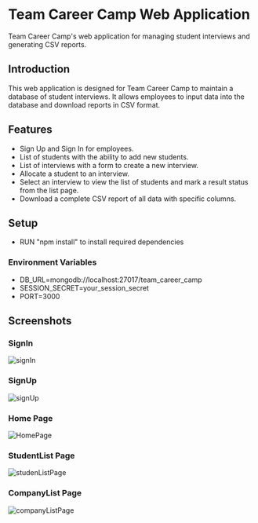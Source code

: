 # Team Career Camp Web Application

Team Career Camp's web application for managing student interviews and generating CSV reports.

## Introduction

This web application is designed for Team Career Camp to maintain a database of student interviews. It allows employees to input data into the database and download reports in CSV format.

## Features

- Sign Up and Sign In for employees.
- List of students with the ability to add new students.
- List of interviews with a form to create a new interview.
- Allocate a student to an interview.
- Select an interview to view the list of students and mark a result status from the list page.
- Download a complete CSV report of all data with specific columns.

## Setup

- RUN "npm install" to install required dependencies

### Environment Variables

- DB_URL=mongodb://localhost:27017/team_career_camp
- SESSION_SECRET=your_session_secret
- PORT=3000

## Screenshots

### SignIn

![signIn](https://github.com/VishnuAjk/Placement-Cell-NodeJs/assets/145429961/10ec6f90-3bf8-43d9-af92-77063486df51)

### SignUp

![signUp](https://github.com/VishnuAjk/Placement-Cell-NodeJs/assets/145429961/19f0a3d0-27c7-4195-b462-6be0ab0c9b43)

### Home Page

![HomePage](https://github.com/VishnuAjk/Placement-Cell-NodeJs/assets/145429961/b0896c5f-3d96-4371-821b-02536f17a60b)

### StudentList Page

![studenListPage](https://github.com/VishnuAjk/Placement-Cell-NodeJs/assets/145429961/53cbdd3b-b3f0-487a-a7fd-8c1be7dd2793)

### CompanyList Page

![companyListPage](https://github.com/VishnuAjk/Placement-Cell-NodeJs/assets/145429961/9f3530d3-0e09-4c0f-84de-04fc13a6eb4f)
